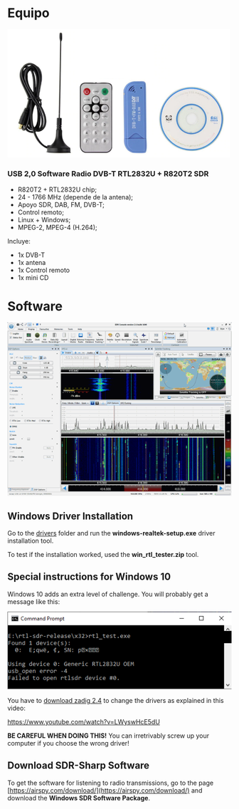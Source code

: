 # Equipo

<img src="img/sdr.820T2.1.png" width="500" />

### USB 2,0 Software Radio DVB-T RTL2832U + R820T2 SDR

- R820T2 + RTL2832U chip;
- 24 - 1766 MHz (depende de la antena);
- Apoyo SDR, DAB, FM, DVB-T;
- Control remoto;
- Linux + Windows;
- MPEG-2, MPEG-4 (H.264);

Incluye:
- 1x DVB-T
- 1x antena
- 1x Control remoto
- 1x mini CD 

# Software

<img src="img/sdr-radio.png" />

## Windows Driver Installation 

Go to the [drivers](drivers) folder and run the **windows-realtek-setup.exe** driver installation tool.

To test if the installation worked, used the **win_rtl_tester.zip** tool. 

## Special instructions for Windows 10

Windows 10 adds an extra level of challenge. You will probably get a message like this:

![img/rt-win-driver-error.png](img/rt-win-driver-error.png)

You have to [download zadig 2.4](https://zadig.akeo.ie/) to change the drivers as explained in this video:

https://www.youtube.com/watch?v=LWyswHcE5dU

**BE CAREFUL WHEN DOING THIS!** You can irretrivably screw up your computer if you choose the wrong driver!

## Download SDR-Sharp Software

To get the software for listening to radio transmissions, go to the page [https://airspy.com/download/](https://airspy.com/download/) and download the **Windows SDR Software Package**.


